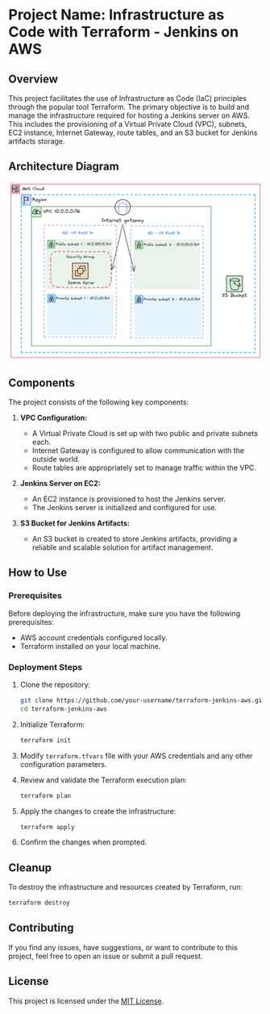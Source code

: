 # Project Name: Infrastructure as Code with Terraform - Jenkins on AWS

## Overview

This project facilitates the use of Infrastructure as Code (IaC) principles through the popular tool Terraform. The primary objective is to build and manage the infrastructure required for hosting a Jenkins server on AWS. This includes the provisioning of a Virtual Private Cloud (VPC), subnets, EC2 instance, Internet Gateway, route tables, and an S3 bucket for Jenkins artifacts storage.

## Architecture Diagram
![Project Architecture](tf_jenkins_architecture.png)

## Components

The project consists of the following key components:

1. **VPC Configuration:**
   - A Virtual Private Cloud is set up with two public and private subnets each.
   - Internet Gateway is configured to allow communication with the outside world.
   - Route tables are appropriately set to manage traffic within the VPC.

2. **Jenkins Server on EC2:**
   - An EC2 instance is provisioned to host the Jenkins server.
   - The Jenkins server is initialized and configured for use.

3. **S3 Bucket for Jenkins Artifacts:**
   - An S3 bucket is created to store Jenkins artifacts, providing a reliable and scalable solution for artifact management.

## How to Use

### Prerequisites

Before deploying the infrastructure, make sure you have the following prerequisites:

- AWS account credentials configured locally.
- Terraform installed on your local machine.

### Deployment Steps

1. Clone the repository:

   ```bash
   git clone https://github.com/your-username/terraform-jenkins-aws.git
   cd terraform-jenkins-aws
   ```

2. Initialize Terraform:

   ```bash
   terraform init
   ```

3. Modify `terraform.tfvars` file with your AWS credentials and any other configuration parameters.

4. Review and validate the Terraform execution plan:

   ```bash
   terraform plan
   ```

5. Apply the changes to create the infrastructure:

   ```bash
   terraform apply
   ```

6. Confirm the changes when prompted.

## Cleanup

To destroy the infrastructure and resources created by Terraform, run:

```bash
terraform destroy
```

## Contributing

If you find any issues, have suggestions, or want to contribute to this project, feel free to open an issue or submit a pull request.

## License

This project is licensed under the [MIT License](LICENSE).
